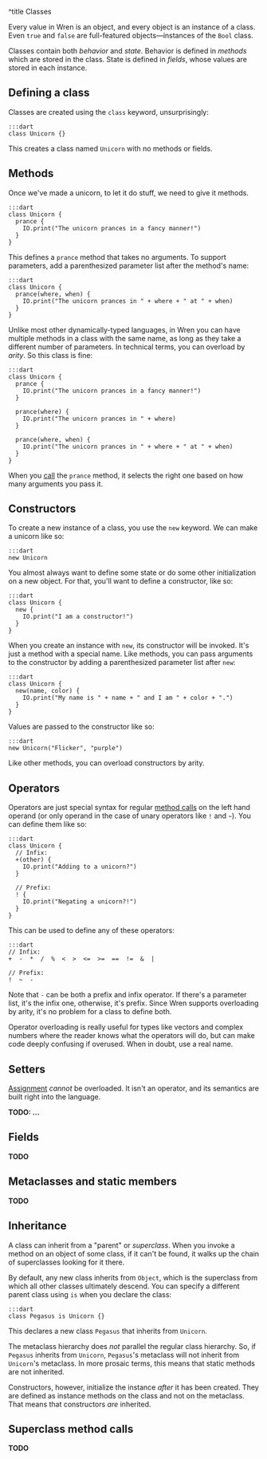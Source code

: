 ^title Classes

Every value in Wren is an object, and every object is an instance of a class.
Even `true` and `false` are full-featured objects&mdash;instances of the `Bool` class.

Classes contain both *behavior* and *state*. Behavior is defined in *methods* which are stored in the class. State is defined in *fields*, whose values are stored in each instance.

## Defining a class

Classes are created using the `class` keyword, unsurprisingly:

    :::dart
    class Unicorn {}

This creates a class named `Unicorn` with no methods or fields.

## Methods

Once we've made a unicorn, to let it do stuff, we need to give it methods.

    :::dart
    class Unicorn {
      prance {
        IO.print("The unicorn prances in a fancy manner!")
      }
    }

This defines a `prance` method that takes no arguments. To support parameters, add a parenthesized parameter list after the method's name:

    :::dart
    class Unicorn {
      prance(where, when) {
        IO.print("The unicorn prances in " + where + " at " + when)
      }
    }

Unlike most other dynamically-typed languages, in Wren you can have multiple methods in a class with the same name, as long as they take a different number of parameters. In technical terms, you can overload by *arity*. So this class is fine:

    :::dart
    class Unicorn {
      prance {
        IO.print("The unicorn prances in a fancy manner!")
      }

      prance(where) {
        IO.print("The unicorn prances in " + where)
      }

      prance(where, when) {
        IO.print("The unicorn prances in " + where + " at " + when)
      }
    }

When you [call](method-calls.html) the `prance` method, it selects the right one based on how many arguments you pass it.

## Constructors

To create a new instance of a class, you use the `new` keyword. We can make a unicorn like so:

    :::dart
    new Unicorn

You almost always want to define some state or do some other initialization on a new object. For that, you'll want to define a constructor, like so:

    :::dart
    class Unicorn {
      new {
        IO.print("I am a constructor!")
      }
    }

When you create an instance with `new`, its constructor will be invoked. It's just a method with a special name. Like methods, you can pass arguments to the constructor by adding a parenthesized parameter list after `new`:

    :::dart
    class Unicorn {
      new(name, color) {
        IO.print("My name is " + name + " and I am " + color + ".")
      }
    }

Values are passed to the constructor like so:

    :::dart
    new Unicorn("Flicker", "purple")

Like other methods, you can overload constructors by arity.

## Operators

Operators are just special syntax for regular [method calls](method-calls.html) on the left hand operand (or only operand in the case of unary operators like `!` and `~`). You can define them like so:

    :::dart
    class Unicorn {
      // Infix:
      +(other) {
        IO.print("Adding to a unicorn?")
      }

      // Prefix:
      ! {
        IO.print("Negating a unicorn?!")
      }
    }

This can be used to define any of these operators:

    :::dart
    // Infix:
    +  -  *  /  %  <  >  <=  >=  ==  !=  &  |

    // Prefix:
    !  ~  -

Note that `-` can be both a prefix and infix operator. If there's a parameter list, it's the infix one, otherwise, it's prefix. Since Wren supports overloading by arity, it's no problem for a class to define both.

Operator overloading is really useful for types like vectors and complex numbers where the reader knows what the operators will do, but can make code deeply confusing if overused. When in doubt, use a real name.

## Setters

[Assignment](variables.html) *cannot* be overloaded. It isn't an operator, and its semantics are built right into the language.

**TODO: ...**

## Fields

**TODO**

## Metaclasses and static members

**TODO**

## Inheritance

A class can inherit from a "parent" or *superclass*. When you invoke a method on an object of some class, if it can't be found, it walks up the chain of superclasses looking for it there.

By default, any new class inherits from `Object`, which is the superclass from which all other classes ultimately descend. You can specify a different parent class using `is` when you declare the class:

    :::dart
    class Pegasus is Unicorn {}

This declares a new class `Pegasus` that inherits from `Unicorn`.

The metaclass hierarchy does *not* parallel the regular class hierarchy. So, if `Pegasus` inherits from `Unicorn`, `Pegasus`'s metaclass will not inherit from `Unicorn`'s metaclass. In more prosaic terms, this means that static methods are not inherited.

Constructors, however, initialize the instance *after* it has been created. They are defined as instance methods on the class and not on the metaclass. That means that constructors *are* inherited.

## Superclass method calls

**TODO**
